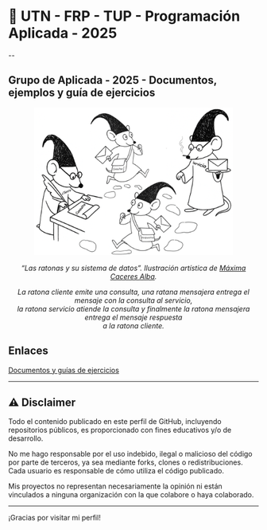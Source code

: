 # 👋 UTN - FRP - TUP - Programación Aplicada - 2025

--

## Grupo de Aplicada - 2025 - Documentos, ejemplos y guía de ejercicios 

<p align="center">
<img src="la_ratona_y_su_sistema_de_datos.png?v1" alt="La ratona y su sistema de datos" width="400"/>
</p>

<p align="center"><em>
“Las ratonas y su sistema de datos”.  Ilustración artística de <a href="https://github.com/MaximaCaceres">Máxima Caceres Alba</a>. 
</em></p> 

<p align="center"><em>
La ratona cliente emite una consulta, una ratana mensajera entrega el mensaje con la consulta al servicio,<br>
la ratona servicio atiende la consulta y finalmente la ratona mensajera entrega el mensaje respuesta <br>
a la ratona cliente. 

</em></p>

## Enlaces
[Documentos y guías de ejercicios](https://docs.google.com/document/d/1ud7dv9qWv0ZHfpYGd17nKr_CpRopx7juKsI_9Bh1hsA/preview)

---

## ⚠️ Disclaimer

Todo el contenido publicado en este perfil de GitHub, incluyendo repositorios públicos, es proporcionado con fines educativos y/o de desarrollo.

No me hago responsable por el uso indebido, ilegal o malicioso del código por parte de terceros, ya sea mediante forks, clones o redistribuciones. Cada usuario es responsable de cómo utiliza el código publicado.

Mis proyectos no representan necesariamente la opinión ni están vinculados a ninguna organización con la que colabore o haya colaborado.

---

¡Gracias por visitar mi perfil!
